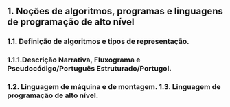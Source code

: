 ## 1. Noções de algoritmos, programas e linguagens de programação de alto nível

### 1.1. Definição de algoritmos e tipos de representação.
### 1.1.1.Descrição Narrativa, Fluxograma e Pseudocódigo/Português Estruturado/Portugol.
### 1.2. Linguagem de máquina e de montagem. 1.3. Linguagem de programação de alto nível.
